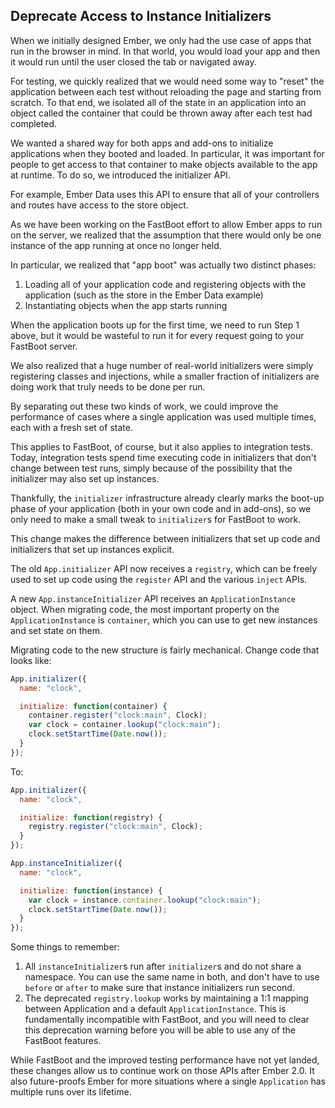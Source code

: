 ## Deprecate Access to Instance Initializers

When we initially designed Ember, we only had the use case of apps that
run in the browser in mind. In that world, you would load your app and
then it would run until the user closed the tab or navigated away.

For testing, we quickly realized that we would need some way to "reset"
the application between each test without reloading the page and
starting from scratch. To that end, we isolated all of the state in an
application into an object called the container that could be thrown
away after each test had completed.

We wanted a shared way for both apps and add-ons to initialize
applications when they booted and loaded. In particular, it was
important for people to get access to that container to make objects
available to the app at runtime. To do so, we introduced the initializer
API.

For example, Ember Data uses this API to ensure that all of your
controllers and routes have access to the store object.

As we have been working on the FastBoot effort to allow Ember apps to
run on the server, we realized that the assumption that there would only
be one instance of the app running at once no longer held.

In particular, we realized that "app boot" was actually two distinct
phases:

1. Loading all of your application code and registering objects with the
   application (such as the store in the Ember Data example)
2. Instantiating objects when the app starts running

When the application boots up for the first time, we need to run Step 1
above, but it would be wasteful to run it for every request going to
your FastBoot server.

We also realized that a huge number of real-world initializers were
simply registering classes and injections, while a smaller fraction of
initializers are doing work that truly needs to be done per run.

By separating out these two kinds of work, we could improve the
performance of cases where a single application was used multiple times,
each with a fresh set of state.

This applies to FastBoot, of course, but it also applies to integration
tests. Today, integration tests spend time executing code in
initializers that don't change between test runs, simply because of the
possibility that the initializer may also set up instances.

Thankfully, the `initializer` infrastructure already clearly marks the
boot-up phase of your application (both in your own code and in
add-ons), so we only need to make a small tweak to `initializer`s for
FastBoot to work.

This change makes the difference between initializers that set up code
and initializers that set up instances explicit.

The old `App.initializer` API now receives a `registry`, which can be
freely used to set up code using the `register` API and the various
`inject` APIs.

A new `App.instanceInitializer` API receives an `ApplicationInstance`
object. When migrating code, the most important property on the
`ApplicationInstance` is `container`, which you can use to get new
instances and set state on them.

Migrating code to the new structure is fairly mechanical. Change code
that looks like:

```js
App.initializer({
  name: "clock",

  initialize: function(container) {
    container.register("clock:main", Clock);
    var clock = container.lookup("clock:main");
    clock.setStartTime(Date.now());
  }
});
```

To:

```js
App.initializer({
  name: "clock",

  initialize: function(registry) {
    registry.register("clock:main", Clock);
  }
});

App.instanceInitializer({
  name: "clock",

  initialize: function(instance) {
    var clock = instance.container.lookup("clock:main");
    clock.setStartTime(Date.now());
  }
});
```

Some things to remember:

1. All `instanceInitializer`s run after `initializer`s and do not share a
  namespace. You can use the same name in both, and don't have to use
  `before` or `after` to make sure that instance initializers run
  second.
2. The deprecated `registry.lookup` works by maintaining a 1:1 mapping
  between Application and a default `ApplicationInstance`. This is
  fundamentally incompatible with FastBoot, and you will need to clear
  this deprecation warning before you will be able to use any of the
  FastBoot features.

While FastBoot and the improved testing performance have not yet landed,
these changes allow us to continue work on those APIs after Ember 2.0.
It also future-proofs Ember for more situations where a single
`Application` has multiple runs over its lifetime.
